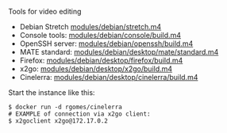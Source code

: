 Tools for video editing

 * Debian Stretch  [modules/debian/stretch.m4](http://github.com/frgomes/Dockerfiles/blob/master/modules/debian/stretch.m4)
 * Console tools:  [modules/debian/console/build.m4](http://github.com/frgomes/Dockerfiles/blob/master/modules/debian/console/build.m4)
 * OpenSSH server: [modules/debian/openssh/build.m4](http://github.com/frgomes/Dockerfiles/blob/master/modules/debian/openssh/build.m4)
 * MATE standard:  [modules/debian/desktop/mate/standard.m4](http://github.com/frgomes/Dockerfiles/blob/master/modules/debian/desktop/mate/standard.m4)
 * Firefox:        [modules/debian/desktop/firefox/build.m4](http://github.com/frgomes/Dockerfiles/blob/master/modules/debian/desktop/firefox/build.m4)
 * x2go:           [modules/debian/desktop/x2go/build.m4](http://github.com/frgomes/Dockerfiles/blob/master/modules/debian/desktop/x2go/build.m4)
 * Cinelerra:      [modules/debian/desktop/cinelerra/build.m4](http://github.com/frgomes/Dockerfiles/blob/master/modules/debian/desktop/cinelerra/build.m4)

Start the instance like this:

    $ docker run -d rgomes/cinelerra
    # EXAMPLE of connection via x2go client:
    $ x2goclient x2go@172.17.0.2
